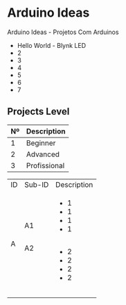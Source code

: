 # Arduino Ideas

<p>Arduino Ideas - Projetos Com Arduinos</p>
<ul>
	<li>Hello World - Blynk LED</li>
	<li>2</li>
	<li>3</li>
	<li>4</li>
	<li>5</li>
	<li>6</li>
	<li>7</li>
</ul>

## Projects Level

| Nº          | Description         |
| ----------- | -----------         |
| 1   		  | Beginner            |
| 2           | Advanced            |
| 3           | Profissional        |


<table>
	<tr>
		<td>ID</td>
		<td>Sub-ID</td>
		<td>Description</td>
	</tr>
	<tr>
		<td>A</td>
		<td>
			<table>
				<tr>A1</tr>
			</table>
			<table>
				<tr>A2</tr>
			</table>
		</td>
		<td>
			<table>
				<tr>
					<ul>
						<li>1</li>
						<li>1</li>
						<li>1</li>
						<li>1</li>
					</ul>
				</tr>
			</table>
			<table>
				<tr>
					<ul>
						<li>2</li>
						<li>2</li>
						<li>2</li>
						<li>2</li>
					</ul>
				</tr>
			</table>
		</td>
	</tr>
</table>